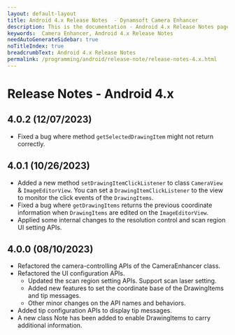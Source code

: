 ```yaml
---
layout: default-layout
title: Android 4.x Release Notes  - Dynamsoft Camera Enhancer
description: This is the documentation - Android 4.x Release Notes page of Dynamsoft Camera Enhancer.
keywords:  Camera Enhancer, Android 4.x Release Notes
needAutoGenerateSidebar: true
noTitleIndex: true
breadcrumbText: Android 4.x Release Notes
permalink: /programming/android/release-note/release-notes-4.x.html
---
```


# Release Notes - Android 4.x

## 4.0.2 (12/07/2023)

* Fixed a bug where method `getSelectedDrawingItem` might not return correctly.

## 4.0.1 (10/26/2023)

* Added a new method `setDrawingItemClickListener` to class `CameraView` & `ImageEditorView`. You can set a `DrawingItemClickListener` to the view to monitor the click events of the `DrawingItems`.
* Fixed a bug where `getDrawingItems` returns the previous coordinate information when `DrawingItems` are edited on the `ImageEditorView`.
* Applied some internal changes to the resolution control and scan region UI setting APIs.

## 4.0.0 (08/10/2023)

* Refactored the camera-controlling APIs of the CameraEnhancer class.
* Refactored the UI configuration APIs.
  * Updated the scan region setting APIs. Support scan laser setting.
  * Added new features to set the coordinate base of the DrawingItems and tip messages.
  * Other minor changes on the API names and behaviors.
* Added tip configuration APIs to display tip messages.
* A new class Note has been added to enable DrawingItems to carry additional information.
